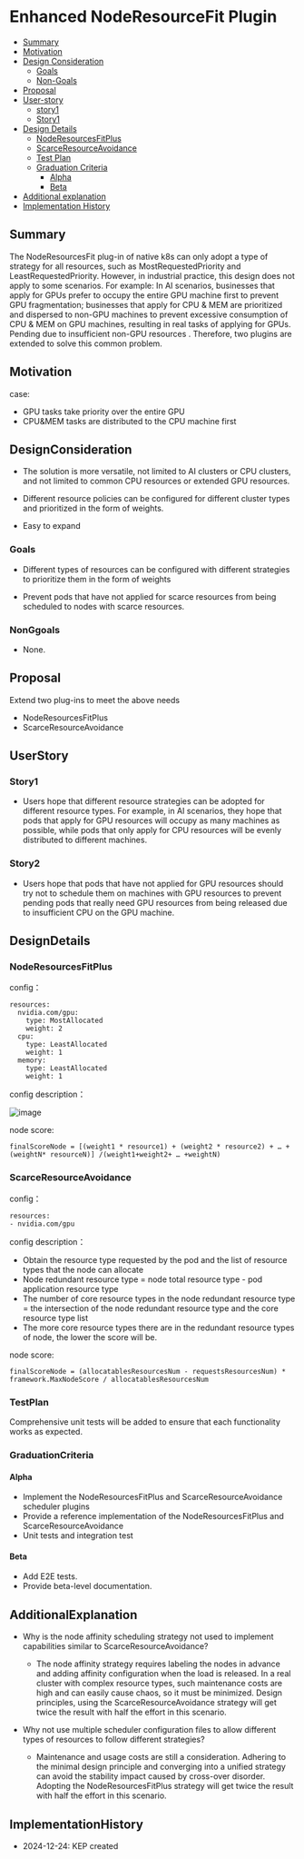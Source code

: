 # Enhanced NodeResourceFit Plugin

<!-- toc -->
- [Summary](#Summary)
- [Motivation](#Motivation)
- [Design Consideration](#DesignConsideration)
  - [Goals](#Goals)
  - [Non-Goals](#NonGgoals)
- [Proposal](#Proposal)
- [User-story](#UserStory)
  - [story1](#Story1)
  - [Story1](#Story2)
- [Design Details](#DesignDetails)
  - [NodeResourcesFitPlus](#NodeResourcesFitPlus)
  - [ScarceResourceAvoidance](#ScarceResourceAvoidance)
  - [Test Plan](#TestPlan)
  - [Graduation Criteria](#GraduationCriteria)
    - [Alpha](#Alpha)
    - [Beta](#Beta)
- [Additional explanation](#AdditionalExplanation)
- [Implementation History](#ImplementationHistory)
<!-- /toc -->


## Summary

The NodeResourcesFit plug-in of native k8s can only adopt a type of strategy for all resources, such as MostRequestedPriority and LeastRequestedPriority. However, in industrial practice, this design does not apply to some scenarios. For example: In AI scenarios, businesses that apply for GPUs prefer to occupy the entire GPU machine first to prevent GPU fragmentation; businesses that apply for CPU & MEM are prioritized and dispersed to non-GPU machines to prevent excessive consumption of CPU & MEM on GPU machines, resulting in real tasks of applying for GPUs. Pending due to insufficient non-GPU resources
. Therefore, two plugins are extended to solve this common problem.

## Motivation
case: 
- GPU tasks take priority over the entire GPU
- CPU&MEM tasks are distributed to the CPU machine first

## DesignConsideration

- The solution is more versatile, not limited to AI clusters or CPU clusters, and not limited to common CPU resources or extended GPU resources.

- Different resource policies can be configured for different cluster types and prioritized in the form of weights.

- Easy to expand

### Goals

- Different types of resources can be configured with different strategies to prioritize them in the form of weights

- Prevent pods that have not applied for scarce resources from being scheduled to nodes with scarce resources.

### NonGgoals

- None.

## Proposal

Extend two plug-ins to meet the above needs

- NodeResourcesFitPlus
- ScarceResourceAvoidance

## UserStory

### Story1
- Users hope that different resource strategies can be adopted for different resource types. For example, in AI scenarios, they hope that pods that apply for GPU resources will occupy as many machines as possible, while pods that only apply for CPU resources will be evenly distributed to different machines.

### Story2
- Users hope that pods that have not applied for GPU resources should try not to schedule them on machines with GPU resources to prevent pending pods that really need GPU resources from being released due to insufficient CPU on the GPU machine.

## DesignDetails

### NodeResourcesFitPlus

config：
```
resources: 
  nvidia.com/gpu:
    type: MostAllocated
    weight: 2
  cpu:
    type: LeastAllocated
    weight: 1
  memory:
    type: LeastAllocated
    weight: 1
```
config description：

![image](/img/node-resource-fit-plus-scoring-en.png)

node score:
```
finalScoreNode = [(weight1 * resource1) + (weight2 * resource2) + … + (weightN* resourceN)] /(weight1+weight2+ … +weightN)
```

### ScarceResourceAvoidance
config：
```
resources: 
- nvidia.com/gpu 
```
config description：
- Obtain the resource type requested by the pod and the list of resource types that the node can allocate
- Node redundant resource type = node total resource type - pod application resource type
- The number of core resource types in the node redundant resource type = the intersection of the node redundant resource type and the core resource type list
- The more core resource types there are in the redundant resource types of node, the lower the score will be.

node score:
```
finalScoreNode = (allocatablesResourcesNum - requestsResourcesNum) * framework.MaxNodeScore / allocatablesResourcesNum
```

### TestPlan

Comprehensive unit tests will be added to ensure that each functionality works as expected.

### GraduationCriteria

#### Alpha

- Implement the NodeResourcesFitPlus and ScarceResourceAvoidance scheduler plugins
- Provide a reference implementation of the NodeResourcesFitPlus and ScarceResourceAvoidance
- Unit tests and integration test

#### Beta

- Add E2E tests.
- Provide beta-level documentation.

## AdditionalExplanation

- Why is the node affinity scheduling strategy not used to implement capabilities similar to ScarceResourceAvoidance?
  - The node affinity strategy requires labeling the nodes in advance and adding affinity configuration when the load is released. In a real cluster with complex resource types, such maintenance costs are high and can easily cause chaos, so it must be minimized. Design principles, using the ScarceResourceAvoidance strategy will get twice the result with half the effort in this scenario.

- Why not use multiple scheduler configuration files to allow different types of resources to follow different strategies?
  - Maintenance and usage costs are still a consideration. Adhering to the minimal design principle and converging into a unified strategy can avoid the stability impact caused by cross-over disorder. Adopting the NodeResourcesFitPlus strategy will get twice the result with half the effort in this scenario.

## ImplementationHistory

- 2024-12-24: KEP created
